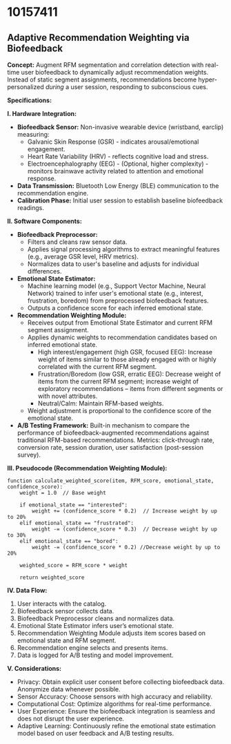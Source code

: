 # 10157411

## Adaptive Recommendation Weighting via Biofeedback

**Concept:** Augment RFM segmentation and correlation detection with real-time user biofeedback to dynamically adjust recommendation weights. Instead of static segment assignments, recommendations become hyper-personalized *during* a user session, responding to subconscious cues.

**Specifications:**

**I. Hardware Integration:**

*   **Biofeedback Sensor:** Non-invasive wearable device (wristband, earclip) measuring:
    *   Galvanic Skin Response (GSR) - indicates arousal/emotional engagement.
    *   Heart Rate Variability (HRV) - reflects cognitive load and stress.
    *   Electroencephalography (EEG) - (Optional, higher complexity) - monitors brainwave activity related to attention and emotional response.
*   **Data Transmission:** Bluetooth Low Energy (BLE) communication to the recommendation engine.
*   **Calibration Phase:** Initial user session to establish baseline biofeedback readings. 

**II. Software Components:**

*   **Biofeedback Preprocessor:**  
    *   Filters and cleans raw sensor data.
    *   Applies signal processing algorithms to extract meaningful features (e.g., average GSR level, HRV metrics).
    *   Normalizes data to user's baseline and adjusts for individual differences.
*   **Emotional State Estimator:**  
    *   Machine learning model (e.g., Support Vector Machine, Neural Network) trained to infer user's emotional state (e.g., interest, frustration, boredom) from preprocessed biofeedback features. 
    *   Outputs a confidence score for each inferred emotional state.
*   **Recommendation Weighting Module:** 
    *   Receives output from Emotional State Estimator and current RFM segment assignment.
    *   Applies dynamic weights to recommendation candidates based on inferred emotional state.
        *   High interest/engagement (high GSR, focused EEG):  Increase weight of items similar to those already engaged with or highly correlated with the current RFM segment.
        *   Frustration/Boredom (low GSR, erratic EEG): Decrease weight of items from the current RFM segment; increase weight of exploratory recommendations – items from different segments or with novel attributes.
        *   Neutral/Calm: Maintain RFM-based weights.
    *   Weight adjustment is proportional to the confidence score of the emotional state.
*   **A/B Testing Framework:**  Built-in mechanism to compare the performance of biofeedback-augmented recommendations against traditional RFM-based recommendations.  Metrics: click-through rate, conversion rate, session duration, user satisfaction (post-session survey).

**III. Pseudocode (Recommendation Weighting Module):**

```
function calculate_weighted_score(item, RFM_score, emotional_state, confidence_score):
    weight = 1.0  // Base weight

    if emotional_state == "interested":
        weight += (confidence_score * 0.2)  // Increase weight by up to 20%
    elif emotional_state == "frustrated":
        weight -= (confidence_score * 0.3)  // Decrease weight by up to 30%
    elif emotional_state == "bored":
        weight -= (confidence_score * 0.2) //Decrease weight by up to 20%

    weighted_score = RFM_score * weight

    return weighted_score
```

**IV. Data Flow:**

1.  User interacts with the catalog.
2.  Biofeedback sensor collects data.
3.  Biofeedback Preprocessor cleans and normalizes data.
4.  Emotional State Estimator infers user’s emotional state.
5.  Recommendation Weighting Module adjusts item scores based on emotional state and RFM segment.
6.  Recommendation engine selects and presents items.
7.  Data is logged for A/B testing and model improvement.

**V. Considerations:**

*   Privacy:  Obtain explicit user consent before collecting biofeedback data. Anonymize data whenever possible.
*   Sensor Accuracy: Choose sensors with high accuracy and reliability.
*   Computational Cost: Optimize algorithms for real-time performance.
*   User Experience:  Ensure the biofeedback integration is seamless and does not disrupt the user experience.
*   Adaptive Learning: Continuously refine the emotional state estimation model based on user feedback and A/B testing results.